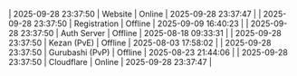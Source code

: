 | 2025-09-28 23:37:50 | Website | Online | 2025-09-28 23:37:47 |
| 2025-09-28 23:37:50 | Registration | Offline | 2025-09-09 16:40:23 |
| 2025-09-28 23:37:50 | Auth Server | Offline | 2025-08-18 09:33:31 |
| 2025-09-28 23:37:50 | Kezan (PvE) | Offline | 2025-08-03 17:58:02 |
| 2025-09-28 23:37:50 | Gurubashi (PvP) | Offline | 2025-08-23 21:44:06 |
| 2025-09-28 23:37:50 | Cloudflare | Online | 2025-09-28 23:37:47 |
